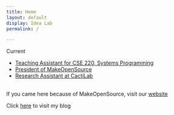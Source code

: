 ```yaml
---
title: Home
layout: default
display: Idea Lab
permalink: /

---
```


Current
* [Teaching Assistant for CSE 220, Systems Programming](https://cse.buffalo.edu/~eblanton/course/cse220/)
* [President of MakeOpenSource](https://makeopensource.org/about)
* [Research Assistant at CactiLab](https://cactilab.github.io/#Members)<br/><br/>

If you came here because of MakeOpenSource, visit our [website](https://makeopensource.org)

Click [here](/blog) to visit my blog
